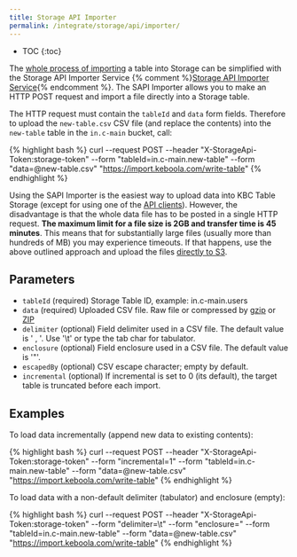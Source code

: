 ```yaml
---
title: Storage API Importer
permalink: /integrate/storage/api/importer/
---
```


* TOC
{:toc}

The [whole process of importing](/integrate/storage/api/) a table into Storage can be simplified with the
Storage API Importer Service
{% comment %}[Storage API Importer Service](https://github.com/keboola/sapi-importer){% endcomment %}.
The SAPI Importer allows you to make an HTTP POST request and import a file directly into a Storage table.

The HTTP request must contain the `tableId` and `data` form fields. Therefore to
upload the `new-table.csv` CSV file (and replace the contents) into the `new-table` table in the `in.c-main` bucket,
call:

{% highlight bash %}
curl --request POST --header "X-StorageApi-Token:storage-token" --form "tableId=in.c-main.new-table" --form "data=@new-table.csv" "https://import.keboola.com/write-table"
{% endhighlight %}

Using the SAPI Importer is the easiest way to upload data into KBC Table Storage (except for
using one of the [API clients](/integrate/storage/#clients)). However, the disadvantage is that the whole data file
has to be posted in a single HTTP request. **The maximum limit for a file size is 2GB and transfer time is 45 minutes**.
This means that for substantially large files (usually more than hundreds of MB)
you may experience timeouts. If that happens, use the above outlined approach and upload the
files [directly to S3](#manually-uploading-a-file).

## Parameters

- `tableId` (required) Storage Table ID, example: in.c-main.users
- `data` (required) Uploaded CSV file. Raw file or compressed by [gzip](http://www.gzip.org/) or [ZIP](https://en.wikipedia.org/wiki/Zip_(file_format))
- `delimiter` (optional) Field delimiter used in a CSV file. The default value is ' , '. Use '\t' or type the tab char for tabulator.
- `enclosure` (optional) Field enclosure used in a CSV file. The default value is '"'.
- `escapedBy` (optional) CSV escape character; empty by default.
- `incremental` (optional) If incremental is set to 0 (its default), the target table is truncated before each import.

## Examples
To load data incrementally (append new data to existing contents):

{% highlight bash %}
curl --request POST --header "X-StorageApi-Token:storage-token" --form "incremental=1" --form "tableId=in.c-main.new-table" --form "data=@new-table.csv" "https://import.keboola.com/write-table"
{% endhighlight %}

To load data with a non-default delimiter (tabulator) and enclosure (empty):

{% highlight bash %}
curl --request POST --header "X-StorageApi-Token:storage-token" --form "delimiter=\t" --form "enclosure=" --form "tableId=in.c-main.new-table" --form "data=@new-table.csv" "https://import.keboola.com/write-table"
{% endhighlight %}
